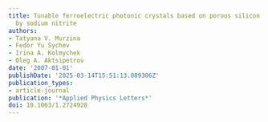 ```yaml
---
title: Tunable ferroelectric photonic crystals based on porous silicon templates infiltrated
  by sodium nitrite
authors:
- Tatyana V. Murzina
- Fedor Yu Sychev
- Irina A. Kolmychek
- Oleg A. Aktsipetrov
date: '2007-01-01'
publishDate: '2025-03-14T15:51:13.089306Z'
publication_types:
- article-journal
publication: '*Applied Physics Letters*'
doi: 10.1063/1.2724928
---
```

